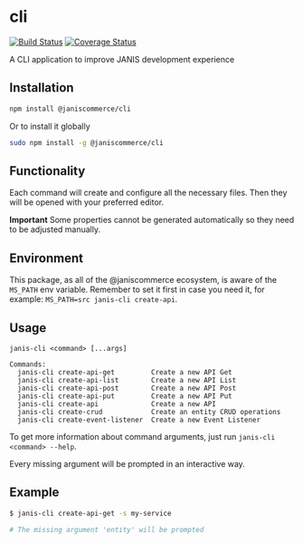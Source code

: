 # cli

[![Build Status](https://travis-ci.org/janis-commerce/cli.svg?branch=master)](https://travis-ci.org/janis-commerce/cli)
[![Coverage Status](https://coveralls.io/repos/github/janis-commerce/cli/badge.svg?branch=master)](https://coveralls.io/github/janis-commerce/cli?branch=master)

A CLI application to improve JANIS development experience

## Installation
```sh
npm install @janiscommerce/cli
```

Or to install it globally
```sh
sudo npm install -g @janiscommerce/cli
```

## Functionality
Each command will create and configure all the necessary files. Then they will be opened with your preferred editor.

**Important** Some properties cannot be generated automatically so they need to be adjusted manually.

## Environment

This package, as all of the @janiscommerce ecosystem, is aware of the `MS_PATH` env variable. Remember to set it first in case you need it, for example: `MS_PATH=src janis-cli create-api`.

## Usage

`janis-cli <command> [...args]`

```
Commands:
  janis-cli create-api-get         Create a new API Get
  janis-cli create-api-list        Create a new API List
  janis-cli create-api-post        Create a new API Post
  janis-cli create-api-put         Create a new API Put
  janis-cli create-api             Create a new API
  janis-cli create-crud            Create an entity CRUD operations
  janis-cli create-event-listener  Create a new Event Listener
```

To get more information about command arguments, just run `janis-cli <command> --help`.

Every missing argument will be prompted in an interactive way.

## Example
```bash
$ janis-cli create-api-get -s my-service

# The missing argument 'entity' will be prompted
```
